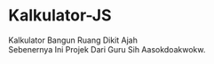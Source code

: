 # Kalkulator-JS
Kalkulator Bangun Ruang Dikit Ajah<br>
Sebenernya Ini Projek Dari Guru Sih Aasokdoakwokw.
